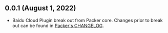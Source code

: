 ## 0.0.1 (August 1, 2022)

* Baidu Cloud Plugin break out from Packer core. Changes prior to break out can be found in [Packer's CHANGELOG](https://github.com/hashicorp/packer/blob/master/CHANGELOG.md).